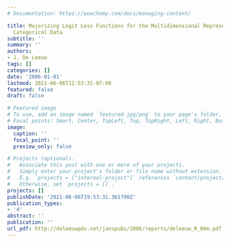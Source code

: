 ```yaml
---
# Documentation: https://wowchemy.com/docs/managing-content/

title: Majorizing Logit Loss Functions for the Multidimensional Representation of
  Categorical Data
subtitle: ''
summary: ''
authors:
- J. De Leeuw
tags: []
categories: []
date: '2006-01-01'
lastmod: 2021-06-06T12:53:31-07:00
featured: false
draft: false

# Featured image
# To use, add an image named `featured.jpg/png` to your page's folder.
# Focal points: Smart, Center, TopLeft, Top, TopRight, Left, Right, BottomLeft, Bottom, BottomRight.
image:
  caption: ''
  focal_point: ''
  preview_only: false

# Projects (optional).
#   Associate this post with one or more of your projects.
#   Simply enter your project's folder or file name without extension.
#   E.g. `projects = ["internal-project"]` references `content/project/deep-learning/index.md`.
#   Otherwise, set `projects = []`.
projects: []
publishDate: '2021-06-06T19:53:31.361790Z'
publication_types:
- '4'
abstract: ''
publication: ''
url_pdf: http://deleeuwpdx.net/janspubs/2006/reports/deleeuw_R_06m.pdf
---
```

